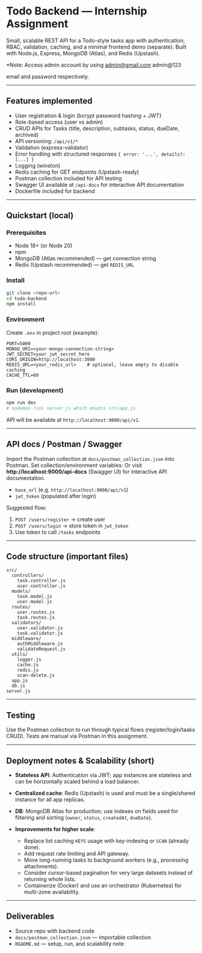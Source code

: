 # Todo Backend — Internship Assignment

Small, scalable REST API for a Todo-style tasks app with authentication, RBAC, validation, caching, and a minimal frontend demo (separate). Built with Node.js, Express, MongoDB (Atlas), and Redis (Upstash).

*Note: Access admin account by using admin@gmail.com
admin@123

email and password respectively.


---

## Features implemented

* User registration & login (bcrypt password hashing + JWT)
* Role-based access (user vs admin)
* CRUD APIs for Tasks (title, description, subtasks, status, dueDate, archived)
* API versioning: `/api/v1/*`
* Validation (express-validator)
* Error handling with structured responses `{ error: '...', details?: [...] }`
* Logging (winston)
* Redis caching for GET endpoints (Upstash-ready)
* Postman collection included for API testing
* Swagger UI available at `/api-docs` for interactive API documentation
* Dockerfile included for backend 
---

## Quickstart (local)

### Prerequisites

* Node 18+ (or Node 20)
* npm
* MongoDB (Atlas recommended) — get connection string
* Redis (Upstash recommended) — get `REDIS_URL`

### Install

```bash
git clone <repo-url>
cd todo-backend
npm install
```

### Environment

Create `.env` in project root (example):

```
PORT=5000
MONGO_URI=<your-mongo-connection-string>
JWT_SECRET=your_jwt_secret_here
CORS_ORIGIN=http://localhost:3000
REDIS_URL=<your_redis_url>    # optional, leave empty to disable caching
CACHE_TTL=60
```

### Run (development)

```bash
npm run dev
# nodemon runs server.js which mounts src/app.js
```

API will be available at `http://localhost:9000/api/v1`.

---

## API docs / Postman / Swagger

Import the Postman collection at `docs/postman_collection.json` into Postman. Set collection/environment variables:
Or visit **http://localhost:9000/api-docs** (Swagger UI) for interactive API documentation.

* `base_url` (e.g. `http://localhost:9000/api/v1`)
* `jwt_token` (populated after login)

Suggested flow:

1. `POST /users/register` → create user
2. `POST /users/login` → store token in `jwt_token`
3. Use token to call `/tasks` endpoints

---

## Code structure (important files)

```
src/
  controllers/
    task.controller.js
    user.controller.js
  models/
    task.model.js
    user.model.js
  routes/
    user.routes.js
    task.routes.js
  validators/
    user.validator.js
    task.validator.js
  middleware/
    authMiddleware.js
    validateRequest.js
  utils/
    logger.js
    cache.js
    redis.js
    scan-delete.js
  app.js
  db.js
server.js
```

---

## Testing

Use the Postman collection to run through typical flows (register/login/tasks CRUD). Tests are manual via Postman in this assignment.

---

## Deployment notes & Scalability (short)

* **Stateless API**: Authentication via JWT; app instances are stateless and can be horizontally scaled behind a load balancer.
* **Centralized cache**: Redis (Upstash) is used and must be a single/shared instance for all app replicas.
* **DB**: MongoDB Atlas for production; use indexes on fields used for filtering and sorting (`owner`, `status`, `createdAt`, `dueDate`).
* **Improvements for higher scale**:

  * Replace list caching `KEYS` usage  with key-indexing or `SCAN` (already done).
  * Add request rate limiting and API gateway.
  * Move long-running tasks to background workers (e.g., processing attachments).
  * Consider cursor-based pagination for very large datasets instead of returning whole lists.
  * Containerize (Docker) and use an orchestrator (Kubernetes) for multi-zone availability.

---

## Deliverables

* Source repo with backend code
* `docs/postman_collection.json` — importable collection
* `README.md` — setup, run, and scalability note
